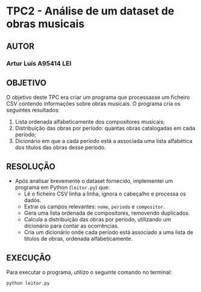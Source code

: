 # TPC2 - Análise de um dataset de obras musicais

## AUTOR
### Artur Luís A95414 LEI

## OBJETIVO
O objetivo deste TPC era criar um programa que processasse um ficheiro CSV contendo informações sobre obras musicais. O programa cria os seguintes resultados:
1. Lista ordenada alfabeticamente dos compositores musicais;
2.  Distribuição das obras por período: quantas obras catalogadas em cada período;
3.  Dicionário em que a cada período está a associada uma lista alfabética dos títulos das obras
desse período.

## RESOLUÇÃO
- Após analisar brevemente o dataset fornecido, implementei um programa em Python (`leitor.py`) que:
  - Lê o ficheiro CSV linha a linha, ignora o cabeçalho e processa os dados.
  - Extrai os campos relevantes: `nome`, `periodo` e `compositor`.
  - Gera uma lista ordenada de compositores, removendo duplicados.
  - Calcula a distribuição das obras por período, utilizando um dicionário para contar as ocorrências.
  - Cria um dicionário onde cada período está associado a uma lista de títulos de obras, ordenada alfabeticamente.

## EXECUÇÃO
Para executar o programa, utilizo o seguinte comando no terminal:

```bash
python leitor.py
